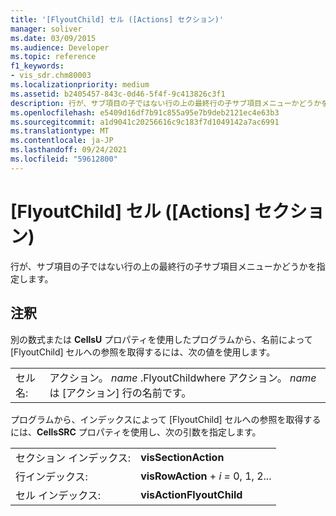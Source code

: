 ```yaml
---
title: '[FlyoutChild] セル ([Actions] セクション)'
manager: soliver
ms.date: 03/09/2015
ms.audience: Developer
ms.topic: reference
f1_keywords:
- vis_sdr.chm80003
ms.localizationpriority: medium
ms.assetid: b2405457-843c-0d46-5f4f-9c413826c3f1
description: 行が、サブ項目の子ではない行の上の最終行の子サブ項目メニューかどうかを指定します。
ms.openlocfilehash: e5409d16df7b91c855a95e7b9deb2121ec4e63b3
ms.sourcegitcommit: a1d9041c20256616c9c183f7d1049142a7ac6991
ms.translationtype: MT
ms.contentlocale: ja-JP
ms.lasthandoff: 09/24/2021
ms.locfileid: "59612800"
---
```

# <a name="flyoutchild-cell-actions-section"></a>[FlyoutChild] セル ([Actions] セクション)

行が、サブ項目の子ではない行の上の最終行の子サブ項目メニューかどうかを指定します。 
  
## <a name="remarks"></a>注釈

別の数式または **CellsU** プロパティを使用したプログラムから、名前によって [FlyoutChild] セルへの参照を取得するには、次の値を使用します。 
  
|||
|:-----|:-----|
|セル名:  <br/> |アクション。 *name*  .FlyoutChildwhere アクション。  *name*  は [アクション] 行の名前です。  <br/> |
   
プログラムから、インデックスによって [FlyoutChild] セルへの参照を取得するには、**CellsSRC** プロパティを使用し、次の引数を指定します。 
  
|||
|:-----|:-----|
|セクション インデックス:  <br/> |**visSectionAction** <br/> |
|行インデックス:  <br/> |**visRowAction**  +  *i* *=* 0, 1, 2...  <br/> |
|セル インデックス:  <br/> |**visActionFlyoutChild** <br/> |
   

